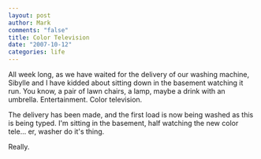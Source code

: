 ```yaml
--- 
layout: post
author: Mark
comments: "false"
title: Color Television
date: "2007-10-12"
categories: life
---
```

All week long, as we have waited for the delivery of our washing machine, Sibylle and I have kidded about sitting down in the basement watching it run.  You know, a pair of lawn chairs, a lamp, maybe a drink with an umbrella.  Entertainment.  Color television.

The delivery has been made, and the first load is now being washed as this is being typed.  I'm sitting in the basement, half watching the new color tele... er, washer do it's thing.

Really.
